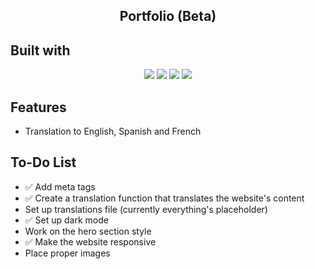 <h2 align=center> Portfolio (Beta)</h2>

<h2>Built with</h2>

<center>
<img src="https://img.shields.io/badge/HTML5-E34F26?style=for-the-badge&logo=html5&logoColor=white">
<img src="https://img.shields.io/badge/CSS3-1572B6?style=for-the-badge&logo=css3&logoColor=white">
<img src="https://img.shields.io/badge/JavaScript-323330?style=for-the-badge&logo=javascript&logoColor=F7DF1E">
<img src="https://img.shields.io/badge/Bootstrap-563D7C?style=for-the-badge&logo=bootstrap&logoColor=white">
</center>

## Features

- Translation to English, Spanish and French

## To-Do List

- ✅ Add meta tags
- ✅ Create a translation function that translates the website's content
- Set up translations file (currently everything's placeholder)
- ✅ Set up dark mode
- Work on the hero section style
- ✅ Make the website responsive
- Place proper images
